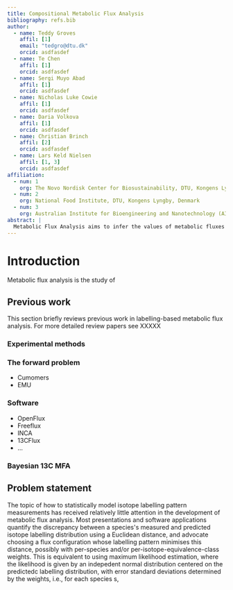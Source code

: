 ```yaml
---
title: Compositional Metabolic Flux Analysis
bibliography: refs.bib
author:
  - name: Teddy Groves
    affil: [1]
    email: "tedgro@dtu.dk"
    orcid: asdfasdef
  - name: Te Chen
    affil: [1]
    orcid: asdfasdef
  - name: Sergi Muyo Abad
    affil: [1]
    orcid: asdfasdef
  - name: Nicholas Luke Cowie
    affil: [1]
    orcid: asdfasdef
  - name: Daria Volkova
    affil: [1]
    orcid: asdfasdef
  - name: Christian Brinch
    affil: [2]
    orcid: asdfasdef
  - name: Lars Keld Nielsen
    affil: [1, 3]
    orcid: asdfasdef
affiliation:
  - num: 1
    org: The Novo Nordisk Center for Biosustainability, DTU, Kongens Lyngby, Denmark
  - num: 2
    org: National Food Institute, DTU, Kongens Lyngby, Denmark
  - num: 3
    org: Australian Institute for Bioengineering and Nanotechnology (AIBN), The University of Queensland, St Lucia 4067, Australia
abstract: |
  Metabolic Flux Analysis aims to infer the values of metabolic fluxes from measurements of isotope labelling distributions. Since these distributions are positive, sum-constrained and relatively low-dimensional, we argue that they should be analysed using specialised methods that target compositional data. We illustrate our argument using a simple pedagogical example, then show how compositional analysis leads to improved results on a typical dataset.
---
```


<!-- email: "techen@dtu.dk" -->
<!-- email: "lakeni@dtu.dk" -->
<!-- email: "nicow@dtu.dk" -->
<!-- email: "dariav@dtu.dk" -->
<!-- email: "cbri@dtu.dk" -->

# Introduction

Metabolic flux analysis is the study of

## Previous work

This section briefly reviews previous work in labelling-based metabolic flux analysis. For more detailed review papers see XXXXX

### Experimental methods
### The forward problem
- Cumomers
- EMU

### Software
- OpenFlux
- Freeflux
- INCA
- 13CFlux
- ...

### Bayesian 13C MFA

## Problem statement

The topic of how to statistically model isotope labelling pattern measurements has received relatively little attention in the development of metabolic flux analysis. Most presentations and software applications quantify the discrepancy between a species's measured and predicted isotope labelling distribution using a Euclidean distance, and advocate choosing a flux configuration whose labelling pattern minimises this distance, possibly with per-species and/or per-isotope-equivalence-class weights. This is equivalent to using maximum likelihood estimation, where the likelihood is given by an indepedent normal distribution centered on the predictedc labelling distribution, with error standard deviations determined by the weights, i.e., for each species s,

<!-- $$ -->
<!-- y_s \sim N(\hat{y_s}, \sigma_s) -->
<!-- $$ -->

<!-- where $y_s$ is the observed labelling distribution for species $s$, $\hat{y_s}$ is the predicted labelling distribution and $sigma_s$ is a vector of standard deviations. -->

<!-- There are two key reasons why this approach is flawed in the case where $y_s$ and $\hat{y_s}$ are compositions. First, the Euclidean distance is inappropriate for measuring discrepancies between compositions. Second, the use of an independent error model neglects the fact that composition components are intrinsically correlated. This issue is especially pronounced in the case where there are relatively few composition components. -->

